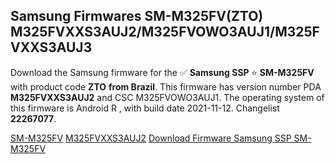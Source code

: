 <h2>Samsung Firmwares SM-M325FV(ZTO) M325FVXXS3AUJ2/M325FVOWO3AUJ1/M325FVXXS3AUJ3</h2>
Download the Samsung firmware for the ✅ <strong>Samsung SSP </strong> ⭐ <strong>SM-M325FV</strong> with product code <strong>ZTO</strong> <strong> from Brazil</strong>. This firmware has version number PDA <strong>M325FVXXS3AUJ2</strong> and CSC M325FVOWO3AUJ1. The operating system of this firmware is Android R , with build date 2021-11-12. Changelist <strong>22267077</strong>.


[SM-M325FV](https://samfirm.shop/samsung/model/SM-M325FV)
[M325FVXXS3AUJ2](https://samfirm.shop/samsung/pda/M325FVXXS3AUJ2)
[Download Firmware Samsung SSP SM-M325FV](https://samfirm.shop/samsung/firmware/474011)
